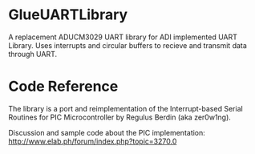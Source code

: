 # GlueUARTLibrary
A replacement ADUCM3029 UART library for ADI implemented UART Library. Uses interrupts and circular buffers to recieve and transmit data through UART. 

# Code Reference
The library is a port and reimplementation of the Interrupt-based Serial Routines for PIC Microcontroller by Regulus Berdin (aka zer0w1ng). 

Discussion and sample code about the PIC implementation:
http://www.elab.ph/forum/index.php?topic=3270.0
